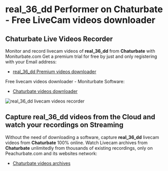 # real_36_dd Performer on Chaturbate - Free LiveCam videos downloader

## Chaturbate Live Videos Recorder

Monitor and record livecam videos of **real_36_dd** from **Chaturbate** with Moniturbate.com
Get a premium trial for free by just and only registering with your Email address:
* [real_36_dd Premium videos downloader](https://moniturbate.com/request-demo-licence-key.html)

Free livecam videos downloader - Moniturbate Software:
* [Chaturbate videos downloader](https://moniturbate.com/moniturbate-download-software.html)

![real_36_dd livecam videos recorder](https://peachurnet.com/templates/moniturbate-software.png)


## Capture real_36_dd videos from the Cloud and watch your recordings on Streaming

Without the need of downloading a software, capture **real_36_dd** livecam videos from **Chaturbate** 100% online.
Watch Livecam archives from **Chaturbate** unlimitedly from thousands of existing recordings, only on Peachurbate.com and its websites network:
* [Chaturbate videos archives](https://peachurnet.com/)